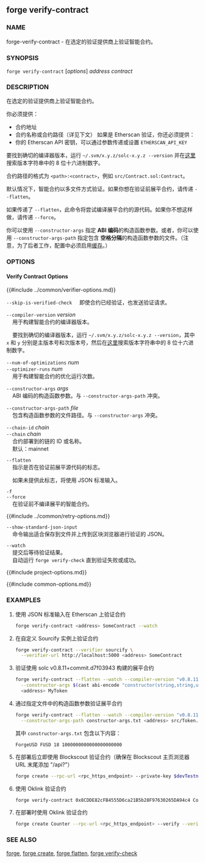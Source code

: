 ## forge verify-contract

### NAME

forge-verify-contract - 在选定的验证提供商上验证智能合约。

### SYNOPSIS

``forge verify-contract`` [*options*] *address* *contract*

### DESCRIPTION

在选定的验证提供商上验证智能合约。

你必须提供：
- 合约地址
- 合约名称或合约路径（详见下文）
如果是 Etherscan 验证，你还必须提供：
- 你的 Etherscan API 密钥，可以通过参数传递或设置 `ETHERSCAN_API_KEY`

要找到确切的编译器版本，运行 `~/.svm/x.y.z/solc-x.y.z --version` 并在[这里](https://etherscan.io/solcversions)搜索版本字符串中的 8 位十六进制数字。

合约路径的格式为 `<path>:<contract>`，例如 `src/Contract.sol:Contract`。

默认情况下，智能合约以多文件方式验证。如果你想在验证前展平合约，请传递 `--flatten`。

如果传递了 `--flatten`，此命令将尝试编译展平合约的源代码。如果你不想这样做，请传递 `--force`。

你可以使用 `--constructor-args` 指定 **ABI 编码**的构造函数参数。或者，你可以使用 `--constructor-args-path` 指定包含 **空格分隔**的构造函数参数的文件。（注意，为了后者工作，配置中必须启用[缓存](../config/project.html#cache)。）

### OPTIONS

#### Verify Contract Options

{{#include ../common/verifier-options.md}}

`--skip-is-verified-check`
&nbsp;&nbsp;&nbsp;&nbsp;即使合约已经验证，也发送验证请求。

`--compiler-version` *version*  
&nbsp;&nbsp;&nbsp;&nbsp;用于构建智能合约的编译器版本。

&nbsp;&nbsp;&nbsp;&nbsp;要找到确切的编译器版本，运行 `~/.svm/x.y.z/solc-x.y.z --version`，其中 `x` 和 `y` 分别是主版本号和次版本号，然后在[这里](https://etherscan.io/solcversions)搜索版本字符串中的 8 位十六进制数字。

`--num-of-optimizations` *num*  
`--optimizer-runs` *num*      
&nbsp;&nbsp;&nbsp;&nbsp;用于构建智能合约的优化运行次数。

`--constructor-args` *args*  
&nbsp;&nbsp;&nbsp;&nbsp;ABI 编码的构造函数参数。与 `--constructor-args-path` 冲突。

`--constructor-args-path` *file*  
&nbsp;&nbsp;&nbsp;&nbsp;包含构造函数参数的文件路径。与 `--constructor-args` 冲突。

`--chain-id` *chain*  
`--chain` *chain*  
&nbsp;&nbsp;&nbsp;&nbsp;合约部署到的链的 ID 或名称。  
&nbsp;&nbsp;&nbsp;&nbsp;默认：mainnet

`--flatten`  
&nbsp;&nbsp;&nbsp;&nbsp;指示是否在验证前展平源代码的标志。

&nbsp;&nbsp;&nbsp;&nbsp;如果未提供此标志，将使用 JSON 标准输入。

`-f`  
`--force`  
&nbsp;&nbsp;&nbsp;&nbsp;在验证前不编译展平的智能合约。

{{#include ../common/retry-options.md}}

`--show-standard-json-input`  
&nbsp;&nbsp;&nbsp;&nbsp;命令输出适合保存到文件并上传到区块浏览器进行验证的 JSON。

`--watch`  
&nbsp;&nbsp;&nbsp;&nbsp;提交后等待验证结果。  
&nbsp;&nbsp;&nbsp;&nbsp;自动运行 `forge verify-check` 直到验证失败或成功。

{{#include project-options.md}}

{{#include common-options.md}}

### EXAMPLES

1. 使用 JSON 标准输入在 Etherscan 上验证合约
    ```sh
    forge verify-contract <address> SomeContract --watch
    ```

2. 在自定义 Sourcify 实例上验证合约
    ```sh
    forge verify-contract --verifier sourcify \
      --verifier-url http://localhost:5000 <address> SomeContract
    ```

3. 验证使用 solc v0.8.11+commit.d7f03943 构建的展平合约
    ```sh
    forge verify-contract --flatten --watch --compiler-version "v0.8.11+commit.d7f03943" \
      --constructor-args $(cast abi-encode "constructor(string,string,uint256,uint256)" "ForgeUSD" "FUSD" 18 1000000000000000000000) \
      <address> MyToken
    ```

4. 通过指定文件中的构造函数参数验证展平合约
    ```sh
    forge verify-contract --flatten --watch --compiler-version "v0.8.11+commit.d7f03943" \
      --constructor-args-path constructor-args.txt <address> src/Token.sol:MyToken
    ```
    其中 `constructor-args.txt` 包含以下内容：
    ```text
    ForgeUSD FUSD 18 1000000000000000000000
    ```
    
5. 在部署后立即使用 Blockscout 验证合约（确保在 Blockscout 主页浏览器 URL 末尾添加 "/api?"）
    ```sh
    forge create --rpc-url <rpc_https_endpoint> --private-key $devTestnetPrivateKey src/Contract.sol:SimpleStorage --verify --verifier blockscout --verifier-url <blockscout_homepage_explorer_url>/api? 
    ```

6. 使用 Oklink 验证合约
    ```sh
    forge verify-contract 0x8CDDE82cFB4555D6ca21B5b28F97630265DA94c4 Counter --verifier oklink --verifier-url https://www.oklink.com/api/v5/explorer/contract/verify-source-code-plugin/XLAYER  --api-key $OKLINK_API_KEY
    ```
    
7. 在部署时使用 Oklink 验证合约
    ```sh
    forge create Counter --rpc-url <rpc_https_endpoint> --verify --verifier oklink --verifier-url https://www.oklink.com/api/v5/explorer/contract/verify-source-code-plugin/XLAYER --etherscan-api-key $OKLINK_API_KEY --private-key $PRIVATE_KEY --legacy
    ```

### SEE ALSO

[forge](./forge.md), [forge create](./forge-create.md), [forge flatten](./forge-flatten.md), [forge verify-check](./forge-verify-check.md)